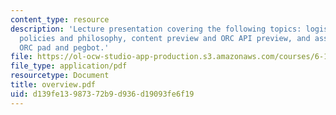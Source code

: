 ```yaml
---
content_type: resource
description: 'Lecture presentation covering the following topics: logistics, course
  policies and philosophy, content preview and ORC API preview, and assembling the
  ORC pad and pegbot.'
file: https://ol-ocw-studio-app-production.s3.amazonaws.com/courses/6-186-mobile-autonomous-systems-laboratory-january-iap-2005/d139fe13987372b9d936d19093fe6f19_overview.pdf
file_type: application/pdf
resourcetype: Document
title: overview.pdf
uid: d139fe13-9873-72b9-d936-d19093fe6f19
---
```

